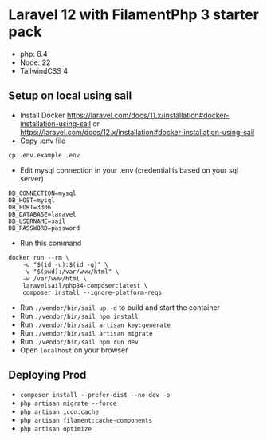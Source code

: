 # Laravel 12 with FilamentPhp 3 starter pack
- php: 8.4
- Node: 22
- TailwindCSS 4

## Setup on local using sail

- Install Docker https://laravel.com/docs/11.x/installation#docker-installation-using-sail or https://laravel.com/docs/12.x/installation#docker-installation-using-sail
- Copy .env file

````
cp .env.example .env
````

- Edit mysql connection in your .env (credential is based on your sql server)

```
DB_CONNECTION=mysql
DB_HOST=mysql
DB_PORT=3306
DB_DATABASE=laravel
DB_USERNAME=sail
DB_PASSWORD=password
```

- Run this command

````
docker run --rm \
    -u "$(id -u):$(id -g)" \
    -v "$(pwd):/var/www/html" \
    -w /var/www/html \
    laravelsail/php84-composer:latest \
    composer install --ignore-platform-reqs
````

- Run ``./vendor/bin/sail up -d`` to build and start the container
- Run ``./vendor/bin/sail npm install``
- Run ``./vendor/bin/sail artisan key:generate``
- Run ``./vendor/bin/sail artisan migrate``
- Run ``./vendor/bin/sail npm run dev``
- Open ``localhost`` on your browser

## Deploying Prod

- `composer install --prefer-dist --no-dev -o`
- `php artisan migrate --force`
- `php artisan icon:cache`
- `php artisan filament:cache-components`
- `php artisan optimize`
